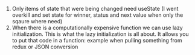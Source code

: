 1. Only items of state that were being changed need useState (I went overkill
   and set state for winner, status and next value when only the sqaure where
   need)
2. When there is a computationally expensive function we can use lazy
   initialization. This is what the lazy initialization is all about. It allows
   you to put that code in a function: example when pulling something from redux
   or JSON conversion
